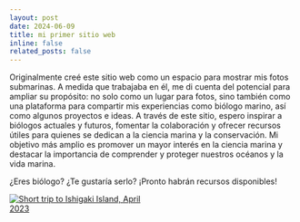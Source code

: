 ```yaml
---
layout: post
date: 2024-06-09
title: mi primer sitio web
inline: false
related_posts: false
---
```


Originalmente creé este sitio web como un espacio para mostrar mis fotos submarinas.
A medida que trabajaba en él, me di cuenta del potencial para ampliar su propósito: no solo como un lugar para fotos, sino también como una plataforma para compartir mis experiencias como biólogo marino, así como algunos proyectos e ideas. A través de este sitio, espero inspirar a biólogos actuales y futuros, fomentar la colaboración y ofrecer recursos útiles para quienes se dedican a la ciencia marina y la conservación. Mi objetivo más amplio es promover un mayor interés en la ciencia marina y destacar la importancia de comprender y proteger nuestros océanos y la vida marina.

¿Eres biólogo? ¿Te gustaría serlo? ¡Pronto habrán recursos disponibles!

<a data-flickr-embed="true" href="https://www.flickr.com/photos/196057071@N05/52829221315/in/datetaken-public/" title="Short trip to Ishigaki Island, April 2023"><img src="https://live.staticflickr.com/65535/52829221315_105e6009ca_c.jpg" style="max-width: 50%; height: auto;" alt="Short trip to Ishigaki Island, April 2023" /></a><script async src="//embedr.flickr.com/assets/client-code.js" charset="utf-8"></script>
